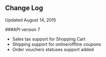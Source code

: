## Change Log
Updated August 14, 2015

###API version 7
* Sales tax support for Shopping Cart
* Shipping support for online/offline coupons
* Order vouchers statuses support added